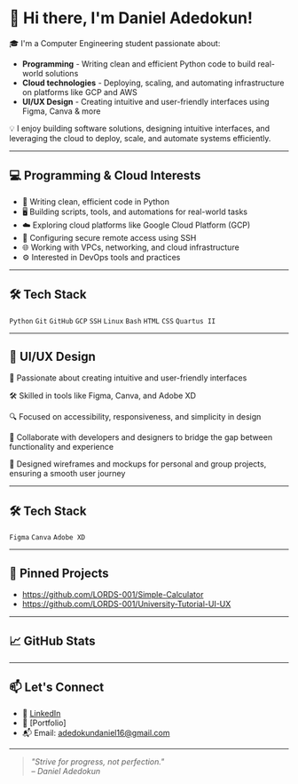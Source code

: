 # 👋 Hi there, I'm Daniel Adedokun!

🎓 I'm a Computer Engineering student passionate about:
-  **Programming** - Writing clean and efficient Python code to build real-world solutions
-  **Cloud technologies** - Deploying, scaling, and automating infrastructure on platforms like GCP and AWS
-  **UI/UX Design** - Creating intuitive and user-friendly interfaces using Figma, Canva & more
  
💡 I enjoy building software solutions, designing intuitive interfaces, and leveraging the cloud to deploy, scale, and automate systems efficiently.

---

## 💻 Programming & Cloud Interests

- 💾 Writing clean, efficient code in Python
- 🖥️ Building scripts, tools, and automations for real-world tasks
- ☁️ Exploring cloud platforms like Google Cloud Platform (GCP)
- 🔐 Configuring secure remote access using SSH
- 🌐 Working with VPCs, networking, and cloud infrastructure
- ⚙️ Interested in DevOps tools and practices

---

## 🛠️ Tech Stack

`Python` `Git` `GitHub` `GCP` `SSH` `Linux` `Bash` `HTML` `CSS` `Quartus II`

---

##  🎨 UI/UX Design
🎯 Passionate about creating intuitive and user-friendly interfaces

🛠️ Skilled in tools like Figma, Canva, and Adobe XD

🔍 Focused on accessibility, responsiveness, and simplicity in design

🤝 Collaborate with developers and designers to bridge the gap between functionality and experience

🚀 Designed wireframes and mockups for personal and group projects, ensuring a smooth user journey

---

## 🛠️ Tech Stack

`Figma` `Canva` `Adobe XD`

---

## 📌 Pinned Projects
- https://github.com/LORDS-001/Simple-Calculator
- https://github.com/LORDS-001/University-Tutorial-UI-UX

---

## 📈 GitHub Stats


---

## 📫 Let's Connect

- 🔗 [LinkedIn](https://www.linkedin.com/in/daniel-adedokun/)  
- 💼 [Portfolio]  
- 📬 Email: adedokundaniel16@gmail.com

---

> *"Strive for progress, not perfection."*  
> *– Daniel Adedokun*

<!---
Ade-Daniel123/Ade-Daniel123 is a ✨ special ✨ repository because its `README.md` (this file) appears on your GitHub profile.
You can click the Preview link to take a look at your changes.
--->
